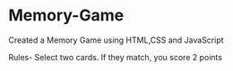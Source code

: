# Memory-Game
Created a Memory Game using HTML,CSS and JavaScript

Rules- Select two cards. If they match, you score 2 points
